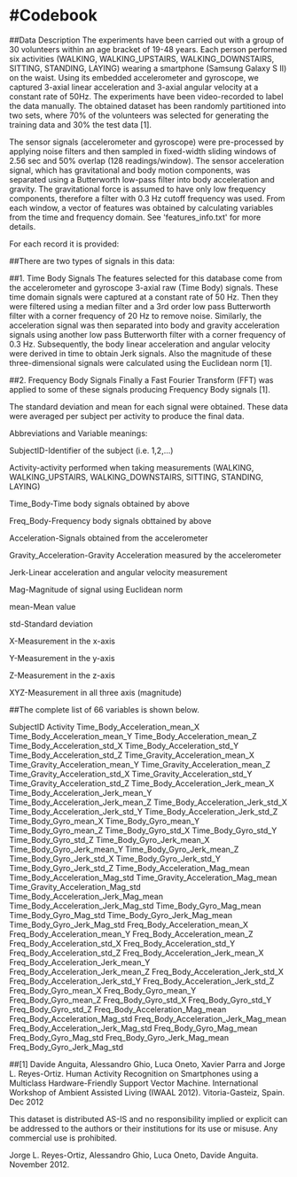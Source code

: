 #Codebook
=================


##Data Description
The experiments have been carried out with a group of 30 volunteers within an age bracket of 19-48 years. 
Each person performed six activities (WALKING, WALKING_UPSTAIRS, WALKING_DOWNSTAIRS, SITTING, STANDING, LAYING) wearing a smartphone (Samsung Galaxy S II) on the waist. 
Using its embedded accelerometer and gyroscope, we captured 3-axial linear acceleration and 3-axial angular velocity at a constant rate of 50Hz. 
The experiments have been video-recorded to label the data manually. 
The obtained dataset has been randomly partitioned into two sets, where 70% of the volunteers was selected for generating the training data and 30% the test data [1]. 

The sensor signals (accelerometer and gyroscope) were pre-processed by applying noise filters and then sampled in fixed-width sliding windows of 2.56 sec and 50% overlap (128 readings/window). 
The sensor acceleration signal, which has gravitational and body motion components, was separated using a Butterworth low-pass filter into body acceleration and gravity. The gravitational force is assumed to have only low frequency components, therefore a filter with 0.3 Hz cutoff frequency was used. From each window, a vector of features was obtained by calculating variables from the time and frequency domain. See 'features_info.txt' for more details. 

For each record it is provided:

##There are two types of signals in this data:

##1. Time Body Signals
The features selected for this database come from the accelerometer and gyroscope 3-axial raw (Time Body) signals. 
These time domain signals were captured at a constant rate of 50 Hz.
Then they were filtered using a median filter and a 3rd order low pass Butterworth filter with a corner frequency of 20 Hz to remove noise. 
Similarly, the acceleration signal was then separated into body and gravity acceleration signals using another low pass Butterworth filter with a corner frequency of 0.3 Hz.
Subsequently, the body linear acceleration and angular velocity were derived in time to obtain Jerk signals. 
Also the magnitude of these three-dimensional signals were calculated using the Euclidean norm [1].

##2. Frequency Body Signals
Finally a Fast Fourier Transform (FFT) was applied to some of these signals producing Frequency Body signals [1].

The standard deviation and mean for each signal were obtained. These data were averaged per subject per activity to produce the final data.

Abbreviations and Variable meanings:

SubjectID-Identifier of the subject (i.e. 1,2,...)

Activity-activity performed when taking measurements (WALKING, WALKING_UPSTAIRS, WALKING_DOWNSTAIRS, SITTING, STANDING, LAYING)

Time_Body-Time body signals obtained by above

Freq_Body-Frequency body signals obttained by above

Acceleration-Signals obtained from the accelerometer

Gravity_Acceleration-Gravity Acceleration measured by the accelerometer

Jerk-Linear acceleration and angular velocity measurement

Mag-Magnitude of signal using Euclidean norm

mean-Mean value

std-Standard deviation

X-Measurement in the x-axis

Y-Measurement in the y-axis

Z-Measurement in the z-axis

XYZ-Measurement in all three axis (magnitude)


##The complete list of 66 variables is shown below.

SubjectID
Activity 
Time_Body_Acceleration_mean_X
Time_Body_Acceleration_mean_Y
Time_Body_Acceleration_mean_Z
Time_Body_Acceleration_std_X
Time_Body_Acceleration_std_Y
Time_Body_Acceleration_std_Z
Time_Gravity_Acceleration_mean_X
Time_Gravity_Acceleration_mean_Y
Time_Gravity_Acceleration_mean_Z
Time_Gravity_Acceleration_std_X
Time_Gravity_Acceleration_std_Y
Time_Gravity_Acceleration_std_Z
Time_Body_Acceleration_Jerk_mean_X
Time_Body_Acceleration_Jerk_mean_Y
Time_Body_Acceleration_Jerk_mean_Z
Time_Body_Acceleration_Jerk_std_X
Time_Body_Acceleration_Jerk_std_Y
Time_Body_Acceleration_Jerk_std_Z
Time_Body_Gyro_mean_X
Time_Body_Gyro_mean_Y
Time_Body_Gyro_mean_Z
Time_Body_Gyro_std_X
Time_Body_Gyro_std_Y
Time_Body_Gyro_std_Z
Time_Body_Gyro_Jerk_mean_X
Time_Body_Gyro_Jerk_mean_Y
Time_Body_Gyro_Jerk_mean_Z
Time_Body_Gyro_Jerk_std_X
Time_Body_Gyro_Jerk_std_Y
Time_Body_Gyro_Jerk_std_Z
Time_Body_Acceleration_Mag_mean
Time_Body_Acceleration_Mag_std
Time_Gravity_Acceleration_Mag_mean
Time_Gravity_Acceleration_Mag_std
Time_Body_Acceleration_Jerk_Mag_mean
Time_Body_Acceleration_Jerk_Mag_std
Time_Body_Gyro_Mag_mean
Time_Body_Gyro_Mag_std
Time_Body_Gyro_Jerk_Mag_mean
Time_Body_Gyro_Jerk_Mag_std
Freq_Body_Acceleration_mean_X
Freq_Body_Acceleration_mean_Y
Freq_Body_Acceleration_mean_Z
Freq_Body_Acceleration_std_X
Freq_Body_Acceleration_std_Y
Freq_Body_Acceleration_std_Z
Freq_Body_Acceleration_Jerk_mean_X
Freq_Body_Acceleration_Jerk_mean_Y
Freq_Body_Acceleration_Jerk_mean_Z
Freq_Body_Acceleration_Jerk_std_X
Freq_Body_Acceleration_Jerk_std_Y
Freq_Body_Acceleration_Jerk_std_Z
Freq_Body_Gyro_mean_X
Freq_Body_Gyro_mean_Y
Freq_Body_Gyro_mean_Z
Freq_Body_Gyro_std_X
Freq_Body_Gyro_std_Y
Freq_Body_Gyro_std_Z
Freq_Body_Acceleration_Mag_mean
Freq_Body_Acceleration_Mag_std
Freq_Body_Acceleration_Jerk_Mag_mean
Freq_Body_Acceleration_Jerk_Mag_std
Freq_Body_Gyro_Mag_mean
Freq_Body_Gyro_Mag_std
Freq_Body_Gyro_Jerk_Mag_mean
Freq_Body_Gyro_Jerk_Mag_std


##[1] Davide Anguita, Alessandro Ghio, Luca Oneto, Xavier Parra and Jorge L. Reyes-Ortiz. Human Activity Recognition on Smartphones using a Multiclass Hardware-Friendly Support Vector Machine. International Workshop of Ambient Assisted Living (IWAAL 2012). Vitoria-Gasteiz, Spain. Dec 2012

This dataset is distributed AS-IS and no responsibility implied or explicit can be addressed to the authors or their institutions for its use or misuse. Any commercial use is prohibited.

Jorge L. Reyes-Ortiz, Alessandro Ghio, Luca Oneto, Davide Anguita. November 2012.

